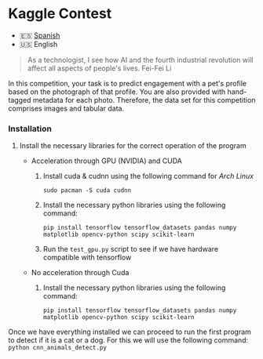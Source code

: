 # Kaggle Contest
- 🇪🇸 [Spanish](https://github.com/Fernando2706/Pawpularity-Contest/blob/main/README.es.md)
- 🇺🇸 English

> As a technologist, I see how AI and the fourth industrial revolution will affect all aspects of people's lives. Fei-Fei Li

In this competition, your task is to predict engagement with a pet's profile based on the photograph of that profile. You are also provided with hand-tagged metadata for each photo. Therefore, the data set for this competition comprises images and tabular data.

### Installation
1. Install the necessary libraries for the correct operation of the program

    - Acceleration through GPU (NVIDIA) and CUDA
        1. Install cuda & cudnn using the following command for *Arch Linux*

            ```
            sudo pacman -S cuda cudnn
            ```
        
        2. Install the necessary python libraries using the following command:

            ``` 
            pip install tensorflow tensorflow_datasets pandas numpy matplotlib opencv-python scipy scikit-learn 
            ```

        3. Run the `test_gpu.py` script to see if we have hardware compatible with tensorflow
    
    - No acceleration through Cuda
         1. Install the necessary python libraries using the following command:

            ``` 
            pip install tensorflow tensorflow_datasets pandas numpy matplotlib opencv-python scipy scikit-learn
             ```

Once we have everything installed we can proceed to run the first program to detect if it is a cat or a dog. For this we will use the following command:
    ```python cnn_animals_detect.py```
